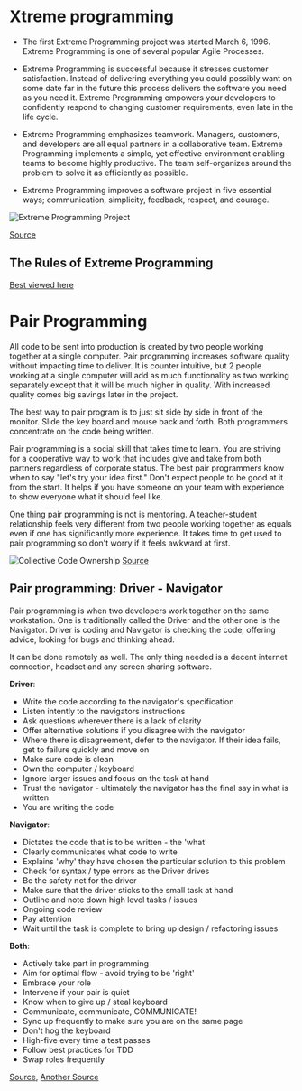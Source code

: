 # Xtreme programming
* The first Extreme Programming project was started March 6, 1996. Extreme Programming is one of several popular Agile Processes.

* Extreme Programming is successful because it stresses customer satisfaction. Instead of delivering everything you could possibly want on some date far in the future this process delivers the software you need as you need it. Extreme Programming empowers your developers to confidently respond to changing customer requirements, even late in the life cycle.

 * Extreme Programming emphasizes teamwork. Managers, customers, and developers are all equal partners in a collaborative team. Extreme Programming implements a simple, yet effective environment enabling teams to become highly productive. The team self-organizes around the problem to solve it as efficiently as possible.
 
 * Extreme Programming improves a software project in five essential ways; communication, simplicity, feedback, respect, and courage.

 ![Extreme Programming Project](https://upload.wikimedia.org/wikipedia/commons/8/84/Extreme_Programming.svg)

  [Source](http://www.extremeprogramming.org/ "Extreme Programming:
A gentle introduction")

## The Rules of Extreme Programming

[Best viewed here](http://www.extremeprogramming.org/rules.html "The Rules of Extreme Programming")

# Pair Programming
All code to be sent into production is created by two people working together at a single computer. Pair programming increases software quality without impacting time to deliver. It is counter intuitive, but 2 people working at a single computer will add as much functionality as two working separately except that it will be much higher in quality. With increased quality comes big savings later in the project.

 The best way to pair program is to just sit side by side in front of the monitor. Slide the key board and mouse back and forth. Both programmers concentrate on the code being written.

 Pair programming is a social skill that takes time to learn. You are striving for a cooperative way to work that includes give and take from both partners regardless of corporate status. The best pair programmers know when to say "let's try your idea first." Don't expect people to be good at it from the start. It helps if you have someone on your team with experience to show everyone what it should feel like.

 One thing pair programming is not is mentoring. A teacher-student relationship feels very different from two people working together as equals even if one has significantly more experience. It takes time to get used to pair programming so don't worry if it feels awkward at first.

![Collective Code Ownership](http://www.extremeprogramming.org/map/images/code.GIF)
[Source](http://www.extremeprogramming.org/rules/pair.html "Pair Programming")

## Pair programming: Driver - Navigator

Pair programming is when two developers work together on the same workstation. One is traditionally called the Driver and the other one is the Navigator. Driver is coding and Navigator is checking the code, offering advice, looking for bugs and thinking ahead.

It can be done remotely as well. The only thing needed is a decent internet connection, headset and any screen sharing software.

**Driver**:
  * Write the code according to the navigator's specification
  * Listen intently to the navigators instructions
  * Ask questions wherever there is a lack of clarity
  * Offer alternative solutions if you disagree with the navigator
  * Where there is disagreement, defer to the navigator. If their idea fails, get to failure quickly and move on
  * Make sure code is clean
  * Own the computer / keyboard
  * Ignore larger issues and focus on the task at hand
  * Trust the navigator - ultimately the navigator has the final say in what is written
  * You are writing the code 

**Navigator**:
  * Dictates the code that is to be written - the 'what'
  * Clearly communicates what code to write
  * Explains 'why' they have chosen the particular solution to this problem
  * Check for syntax / type errors as the Driver drives
  * Be the safety net for the driver
  * Make sure that the driver sticks to the small task at hand
  * Outline and note down high level tasks / issues
  * Ongoing code review
  * Pay attention
  * Wait until the task is complete to bring up design / refactoring issues

**Both**:
  * Actively take part in programming
  * Aim for optimal flow - avoid trying to be 'right'
  * Embrace your role
  * Intervene if your pair is quiet
  * Know when to give up / steal keyboard
  * Communicate, communicate, COMMUNICATE!
  * Sync up frequently to make sure you are on the same page
  * Don't hog the keyboard
  * High-five every time a test passes
  * Follow best practices for TDD
  * Swap roles frequently

  [Source](https://gist.github.com/jordanpoulton/607a8854673d9f22c696 "Role definitions"), 
 [Another Source](https://codeburst.io/pair-programming-is-hard-a5da3449b67a "Pair programming is hard")
